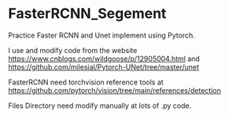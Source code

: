 # FasterRCNN_Segement




Practice Faster RCNN and Unet implement using Pytorch.

I use  and  modify code from   the website https://www.cnblogs.com/wildgoose/p/12905004.html  and  https://github.com/milesial/Pytorch-UNet/tree/master/unet

FasterRCNN need torchvision reference tools  at https://github.com/pytorch/vision/tree/main/references/detection

Files Directory need modify manually at lots of .py code.





